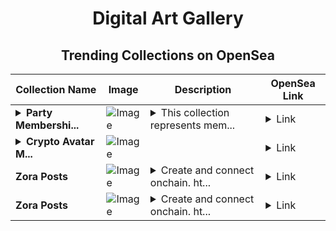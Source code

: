 <div align="center">

# Digital Art Gallery

## Trending Collections on OpenSea

| Collection Name                       | Image                                                                                     | Description                       | OpenSea Link                                                                                          |
|---------------------------------------|-------------------------------------------------------------------------------------------|-----------------------------------|--------------------------------------------------------------------------------------------------------|
| **<details><summary>Party Membershi...</summary>Party Memberships: QuantumChain</details>** | ![Image](https://i.seadn.io/s/raw/files/d927d3099257832e7e94bc703b32b1e5.png?w=500&auto=format?w=200&auto=format) | <details><summary>This collection represents mem...</summary>This collection represents memberships in the following Party: QuantumChain. Head to https://base.party.app/party/0x49435610617dbecb04ede3f7164feb1d93de927d to view the Party's latest activity.</details> | <details><summary>Link</summary>[Party Memberships: QuantumChain](https://opensea.io/collection/party-memberships-quantumchain-1)</details> |
| **<details><summary>Crypto Avatar M...</summary>Crypto Avatar Miner</details>** | ![Image](https://i.seadn.io/s/raw/files/347ef727f6d7a202d961045c3e225121.png?w=500&auto=format?w=200&auto=format) |  | <details><summary>Link</summary>[Crypto Avatar Miner](https://opensea.io/collection/crypto-avatar-miner)</details> |
| **Zora Posts** | ![Image](https://i.seadn.io/s/raw/files/bc00efaec427a3db4f139e308a8a7053.jpg?w=500&auto=format?w=200&auto=format) | <details><summary>Create and connect onchain. ht...</summary>Create and connect onchain. https://zora.co</details> | <details><summary>Link</summary>[Zora Posts](https://opensea.io/collection/zora-posts-12383)</details> |
| **Zora Posts** | ![Image](https://i.seadn.io/s/raw/files/2afad35c4ee609b34a63051e751e2f94.jpg?w=500&auto=format?w=200&auto=format) | <details><summary>Create and connect onchain. ht...</summary>Create and connect onchain. https://zora.co</details> | <details><summary>Link</summary>[Zora Posts](https://opensea.io/collection/zora-posts-12382)</details> |

</div>